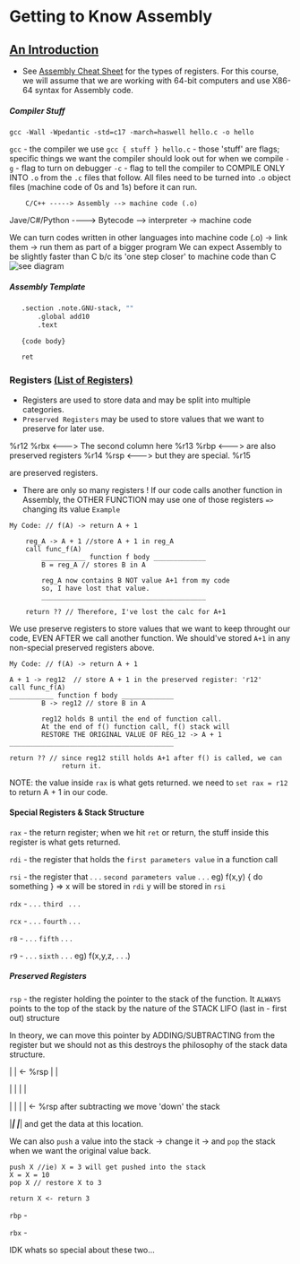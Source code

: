 # Getting to Know Assembly

## [An Introduction](https://ggbaker.ca/295/content/assembly.html)

* See [Assembly Cheat Sheet](https://ggbaker.ca/295/x86.html) for the types of registers.
For this course, we will assume that we are working with 64-bit computers and use X86-64 syntax for Assembly code.

##### Compiler Stuff

`gcc -Wall -Wpedantic -std=c17 -march=haswell hello.c -o hello`

`gcc` - the compiler we use
`gcc { stuff } hello.c` -   those 'stuff' are flags; specific things we want the compiler should look out 
                            for when we compile
`-g` - flag to turn on debugger
`-c` - flag to tell the compiler to COMPILE ONLY INTO `.o` from the `.c` files that follow.
All files need to be turned into `.o` object files (machine code of 0s and 1s) before it can run.

        C/C++ -----> Assembly --> machine code (.o)

Jave/C#/Python ----> Bytecode --> interpreter -> machine code

We can turn codes written in other languages into machine code (.o) -> link them -> run them as part of a bigger program
We can expect Assembly to be slightly faster than C b/c its 'one step closer' to machine code than C ![see diagram](https://ggbaker.ca/295/media/running-code.svg)

##### Assembly Template
 ```bash
    .section .note.GNU-stack, ""
        .global add10
        .text

    {code body}

    ret
```

### Registers [(List of Registers)](https://ggbaker.ca/295/x86.html)

* Registers are used to store data and may be split into multiple categories.
* `Preserved Registers` may be used to store values that we want to preserve for later use.

%r12    %rbx <---> The second column here
%r13    %rbp <---> are also preserved registers
%r14    %rsp <---> but they are special.
%r15

are preserved registers. 

* There are only so many registers !
If our code calls another function in Assembly, the OTHER FUNCTION may use one of those registers `=>` changing its value
`Example`
``` 
My Code: // f(A) -> return A + 1

    reg_A -> A + 1 //store A + 1 in reg_A
    call func_f(A)
        ___________ function f body _____________
        B = reg_A // stores B in A

        reg_A now contains B NOT value A+1 from my code
        so, I have lost that value.  
        _________________________________________

    return ?? // Therefore, I've lost the calc for A+1
```
We use preserve registers to store values that we want to keep throught our code, 
EVEN AFTER we call another function.  We should've stored `A+1` in any non-special preserved
registers above.

```
My Code: // f(A) -> return A + 1

A + 1 -> reg12  // store A + 1 in the preserved register: 'r12'
call func_f(A)
___________ function f body _____________
        B -> reg12 // store B in A

        reg12 holds B until the end of function call.
        At the end of f() function call, f() stack will 
        RESTORE THE ORIGINAL VALUE OF REG_12 -> A + 1
_________________________________________

return ?? // since reg12 still holds A+1 after f() is called, we can 
             return it.
```
NOTE: the value inside `rax` is what gets returned.  we need to
`set rax = r12` to return A + 1 in our code.

#### Special Registers & Stack Structure
`rax` - the return register; when we hit `ret` or return, the stuff inside 
this register is what gets returned.

`rdi` - the register that holds the `first parameters value` in a function call

`rsi` - the register that . . .     `second parameters value` . . .
        eg) f(x,y) { do something } => x will be stored in `rdi` 
                                       y will be stored in `rsi`

`rdx` -            . . .            `third `        . . .

`rcx` -            . . .            `fourth`        . . .

`r8` -             . . .            `fifth`         . . .

`r9` -             . . .            `sixth`         . . .
        eg) f(x,y,z, . . .)

##### Preserved Registers
`rsp` - the register holding the pointer to the stack of the function.  It `ALWAYS` points
to the top of the stack by the nature of the STACK LIFO (last in - first out) structure

In theory, we can move this pointer by ADDING/SUBTRACTING from the register but we 
should not as this destroys the philosophy of the stack data structure.

|     | <- %rsp     |     |

|     |             |     |

|     |             |     | <- %rsp after subtracting we move 'down' the stack

|_____|             |_____|         and get the data at this location.

We can also `push` a value into the stack -> change it -> and `pop` the stack 
when we want the original value back.

``` Ex)
push X //ie) X = 3 will get pushed into the stack
X = X = 10
pop X // restore X to 3

return X <- return 3
```

`rbp` - 

`rbx` - 

IDK whats so special about these two...

